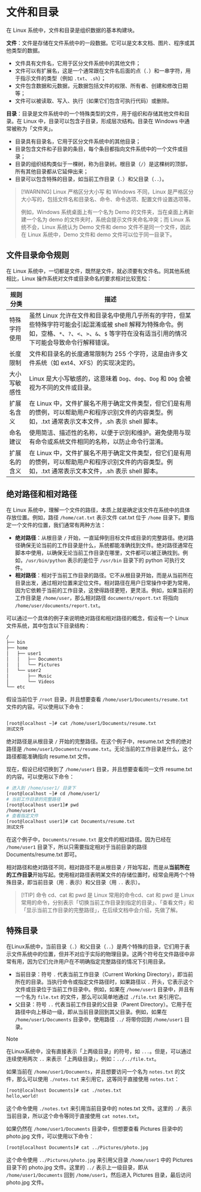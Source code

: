 # 文件和目录

在 Linux 系统中，文件和目录是组织数据的基本构建块。

**文件**：文件是存储在文件系统中的一段数据。它可以是文本文档、图片、程序或其他类型的数据。

- 文件具有文件名，它用于区分文件系统中的其他文件；
- 文件可以有扩展名，这是一个通常跟在文件名后面的点（`.`）和一串字符，用于指示文件的类型（例如 `.txt`、`.sh`）；
- 文件包含数据和元数据，元数据包括文件的权限、所有者、创建和修改日期等；
- 文件可以被读取、写入、执行（如果它们包含可执行代码）或删除。

**目录**：目录是文件系统中的一个特殊类型的文件，用于组织和存储其他文件和目录。在 Linux 中，目录可以包含子目录，形成层次结构。目录在 Windows 中通常被称为「文件夹」。

- 目录具有目录名，它用于区分文件系统中的其他目录；
- 目录包含文件和子目录的条目，每个条目都指向文件系统中的一个文件或目录；
- 目录的组织结构类似于一棵树，称为目录树。根目录（`/`）是这棵树的顶部，所有其他目录都从它延伸出来；
- 目录可以包含特殊的目录，如当前工作目录（`.`）和父目录（`..`）。

> [!WARNING] Linux 严格区分大小写
> 和 Windows 不同，Linux 是严格区分大小写的，包括文件名和目录名、命令、命令选项、配置文件设置选项等。
>
> 例如，Windows 系统桌面上有一个名为 Demo 的文件夹，当在桌面上再新建一个名为 demo 的文件夹时，系统会提示文件夹命名冲突；而 Linux 系统不会，Linux 系统认为 Demo 文件和 demo 文件不是同一个文件，因此在 Linux 系统中，Demo 文件和 demo 文件可以位于同一目录下。

## 文件目录命令规则

在 Linux 系统中，一切都是文件，既然是文件，就必须要有文件名。同其他系统相比，Linux 操作系统对文件或目录命名的要求相对比较宽松：

| 规则分类     | 描述                                                                                                                                                                                                     |
| ------------ | -------------------------------------------------------------------------------------------------------------------------------------------------------------------------------------------------------- |
| 特殊字符使用 | 虽然 Linux 允许在文件和目录名中使用几乎所有的字符，但某些特殊字符可能会引起混淆或被 shell 解释为特殊命令。例如，空格、`*`、`?`、`<`、`>`、`&`、`$` 等字符在没有适当引用的情况下可能会导致命令行解释错误。 |
| 长度限制     | 文件和目录名的长度通常限制为 255 个字符，这是由许多文件系统（如 ext4、XFS）的实现决定的。                                                                                                                |
| 大小写敏感性 | Linux 是大小写敏感的，这意味着 `Dog`、`dog`、`Dog` 和 `DOg` 会被视为不同的文件或目录。                                                                                                                   |
| 扩展名含义   | 在 Linux 中，文件扩展名不用于确定文件类型，但它们是有用的惯例，可以帮助用户和程序识别文件的内容类型。例如，.txt 通常表示文本文件，.sh 表示 shell 脚本。                                                  |
| 命名建议     | 使用简洁、描述性的名称，以便于识别和维护。避免使用与现有命令或系统文件相同的名称，以防止命令行混淆。                                                                                                     |
| 扩展名的含义 | 在 Linux 中，文件扩展名不用于确定文件类型，但它们是有用的惯例，可以帮助用户和程序识别文件的内容类型。例如，.txt 通常表示文本文件，.sh 表示 shell 脚本。                                                  |

## 绝对路径和相对路径

在 Linux 系统中，理解一个文件的路径，本质上就是确定该文件在系统中的具体存放位置。例如，路径 `/home/cat.txt` 表示文件 cat.txt 位于 `/home` 目录下。要指定一个文件的位置，我们通常有两种方法：

- **绝对路径**：从根目录 `/` 开始，一直延伸到目标文件或目录的完整路径。绝对路径确保无论当前的工作目录是什么，系统都能准确找到文件。绝对路径通常在脚本中使用，以确保无论当前工作目录在哪里，文件都可以被正确找到。例如，`/usr/bin/python` 表示的是位于 `/usr/bin` 目录下的 python 可执行文件。
- **相对路径**：相对于当前工作目录的路径。它不从根目录开始，而是从当前所在目录出发，通过相对位置来定位文件。相对路径在用户日常操作中更为常用，因为它依赖于当前的工作目录，这使得路径更短，更灵活。例如，如果当前的工作目录是 `/home/user`，那么相对路径 `documents/report.txt` 将指向 `/home/user/documents/report.txt`。

可以通过一个具体的例子来说明绝对路径和相对路径的概念，假设有一个 Linux 文件系统，其中包含以下目录结构：

```bash
/
├── bin
├── home
│   ├── user1
│   │   ├── Documents
│   │   └── Pictures
│   └── user2
│       ├── Music
│       └── Videos
└── etc
```

假设当前位于 `/root` 目录，并且想要查看 `/home/user1/Documents/resume.txt` 文件的内容。可以使用以下命令：

```bash

[root@localhost ~]# cat /home/user1/Documents/resume.txt
测试文件
```

绝对路径是从根目录 `/` 开始的完整路径。在这个例子中，resume.txt 文件的绝对路径是 `/home/user1/Documents/resume.txt`。无论当前的工作目录是什么，这个路径都能准确指向 resume.txt 文件。

现在，假设已经切换到了 `/home/user1` 目录，并且想要查看同一文件 resume.txt 的内容。可以使用以下命令：

```bash
# 进入到 /home/user1/ 目录下
[root@localhost ~]# cd /home/user1/
# 当前工作目录的完整路径
[root@localhost user1]# pwd
/home/user1
# 查看指定文件
[root@localhost user1]# cat Documents/resume.txt
测试文件
```

在这个例子中，`Documents/resume.txt` 是文件的相对路径。因为已经在 `/home/user1` 目录下，所以只需要指定相对于当前目录的路径 Documents/resume.txt 即可。

相对路径和绝对路径不同，相对路径不是从根目录 `/` 开始写起，而是从**当前所在的工作目录**开始写起。使用相对路径表明某文件的存储位置时，经常会用两个个特殊目录，即当前目录（用 `.` 表示）和父目录（用 `..` 表示）。

> [!TIP] 命令
> cd、cat 和 pwd 是 Linux 常用的命令cd、cat 和 pwd 是 Linux 常用的命令，分别表示「切换当前工作目录到指定的目录」、「查看文件」和「显示当前工作目录的完整路径」，在后续文档中会介绍，先做了解。

## 特殊目录

在Linux系统中，当前目录（`.`）和父目录（`..`）是两个特殊的目录，它们用于表示文件系统中的位置，但并不对应于实际的物理目录。这两个符号在文件路径中非常有用，因为它们允许用户在不明确指定完整路径的情况下引用目录。

- 当前目录：符号 `.` 代表当前工作目录（Current Working Directory），即当前所在的目录。当执行命令或指定文件路径时，如果路径以 `.` 开头，它表示这个文件或目录位于当前工作目录中。例如，如果在 `/home/user1` 目录中，并且有一个名为 `file.txt` 的文件，那么可以简单地通过 `./file.txt` 来引用它。
- 父目录：符号 `..` 代表当前工作目录的父目录（Parent Directory）。它用于在路径中向上移动一级，即从当前目录回到其父目录。例如，如果在 `/home/user1/Documents` 目录中，使用路径 `../` 将带你回到 `/home/user1` 目录。

> [!NOTE]
> 在Linux系统中，没有直接表示「上两级目录」的符号，如 `...`。但是，可以通过连续使用两次 `..` 来表示「上两级目录」，例如：`../../file.txt`。

如果当前在 `/home/user1/Documents`，并且想要访问一个名为 `notes.txt` 的文件，那么可以使用 `./notes.txt` 来引用它，这等同于直接使用 `notes.txt`：

```bash
[root@localhost Documents]# cat ./notes.txt
hello,world!
```

这个命令使用 `./notes.txt` 来引用当前目录中的 notes.txt 文件。这里的 `./` 表示当前目录，所以这个命令等同于直接使用 `cat notes.txt`。

如果仍然在 `/home/user1/Documents` 目录中，但想要查看 Pictures 目录中的 photo.jpg 文件，可以使用以下命令：

```bash
[root@localhost Documents]# cat ../Pictures/photo.jpg
```

这个命令使用 `../Pictures/photo.jpg` 来引用父目录 `/home/user1` 中的 Pictures 目录下的 photo.jpg 文件。这里的 `../` 表示上一级目录，即从 `/home/user1/Documents` 回到 `/home/user1`，然后进入 Pictures 目录，最后访问 photo.jpg 文件。
